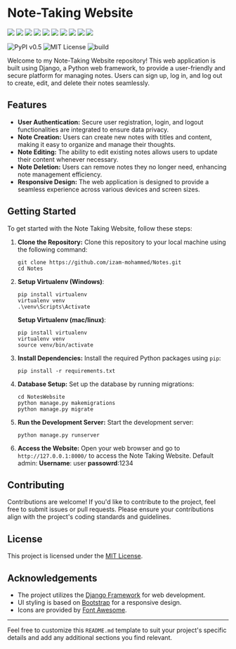 # Note-Taking Website

<p>
<img src="https://img.shields.io/badge/Django-239120?logo=django&logoColor=white" />
<img src="https://img.shields.io/badge/Python-239120?logo=python&logoColor=white" />
<img src="https://img.shields.io/badge/SQL%20Server-CC2927?logo=microsoft-sql-server&logoColor=white" />
<img src="https://img.shields.io/badge/html5-E34F26?logo=html5&logoColor=white" />
<img src="https://img.shields.io/badge/css3-1572B6?logo=css3&logoColor=white" />
<img src="https://img.shields.io/badge/bootstrap-563D7C?logo=bootstrap&logoColor=white" />
<img src="https://img.shields.io/badge/Github-181717?logo=github&logoColor=white" />
<img src="https://img.shields.io/badge/SQLite-07405E?logo=sqlite&logoColor=white" />
<img src="https://img.shields.io/badge/GIT-E44C30?logo=git&logoColor=white" />
<img src="https://img.shields.io/badge/prettier-1A2C34?logo=prettier&logoColor=white" />
</p>

![PyPI v0.5](https://img.shields.io/badge/PyPI-v0.5-blue.svg)
![MIT License](https://img.shields.io/badge/License-MIT-lightgray.svg)
![build](https://img.shields.io/badge/Build-passing-green.svg)


Welcome to my Note-Taking Website repository! This web application is built using Django, a Python web framework, to provide a user-friendly and secure platform for managing notes. Users can sign up, log in, and log out to create, edit, and delete their notes seamlessly.

## Features

- **User Authentication:** Secure user registration, login, and logout functionalities are integrated to ensure data privacy.
- **Note Creation:** Users can create new notes with titles and content, making it easy to organize and manage their thoughts.
- **Note Editing:** The ability to edit existing notes allows users to update their content whenever necessary.
- **Note Deletion:** Users can remove notes they no longer need, enhancing note management efficiency.
- **Responsive Design:** The web application is designed to provide a seamless experience across various devices and screen sizes.

## Getting Started

To get started with the Note Taking Website, follow these steps:

1. **Clone the Repository:** Clone this repository to your local machine using the following command:

   ```
   git clone https://github.com/izam-mohammed/Notes.git
   cd Notes
   ```

2. **Setup Virtualenv (Windows)**:
   ```
   pip install virtualenv
   virtualenv venv
   .\venv\Scripts\Activate
   ```
   **Setup Virtualenv (mac/linux)**:
   ```
   pip install virtualenv
   virtualenv venv
   source venv/bin/activate
   ```

3. **Install Dependencies:** Install the required Python packages using `pip`:
   ```
   pip install -r requirements.txt
   ```

4. **Database Setup:** Set up the database by running migrations:
   ```
   cd NotesWebsite
   python manage.py makemigrations
   python manage.py migrate
   ```

5. **Run the Development Server:** Start the development server:
   ```
   python manage.py runserver
   ```

6. **Access the Website:** Open your web browser and go to `http://127.0.0.1:8000/` to access the Note Taking Website.
   Default admin: **Username**: user **passowrd**:1234

## Contributing

Contributions are welcome! If you'd like to contribute to the project, feel free to submit issues or pull requests. Please ensure your contributions align with the project's coding standards and guidelines.

## License

This project is licensed under the [MIT License](LICENSE).

## Acknowledgements

- The project utilizes the [Django Framework](https://www.djangoproject.com/) for web development.
- UI styling is based on [Bootstrap](https://getbootstrap.com/) for a responsive design.
- Icons are provided by [Font Awesome](https://fontawesome.com/).

---

Feel free to customize this `README.md` template to suit your project's specific details and add any additional sections you find relevant.


